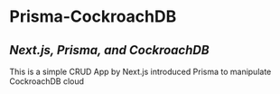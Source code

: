 # Prisma-CockroachDB
## _Next.js, Prisma, and CockroachDB_

This is a simple CRUD App by Next.js introduced Prisma to manipulate CockroachDB cloud